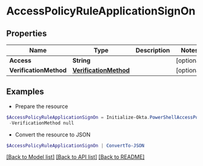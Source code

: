 # AccessPolicyRuleApplicationSignOn
## Properties

Name | Type | Description | Notes
------------ | ------------- | ------------- | -------------
**Access** | **String** |  | [optional] 
**VerificationMethod** | [**VerificationMethod**](VerificationMethod.md) |  | [optional] 

## Examples

- Prepare the resource
```powershell
$AccessPolicyRuleApplicationSignOn = Initialize-Okta.PowerShellAccessPolicyRuleApplicationSignOn  -Access null `
 -VerificationMethod null
```

- Convert the resource to JSON
```powershell
$AccessPolicyRuleApplicationSignOn | ConvertTo-JSON
```

[[Back to Model list]](../README.md#documentation-for-models) [[Back to API list]](../README.md#documentation-for-api-endpoints) [[Back to README]](../README.md)

